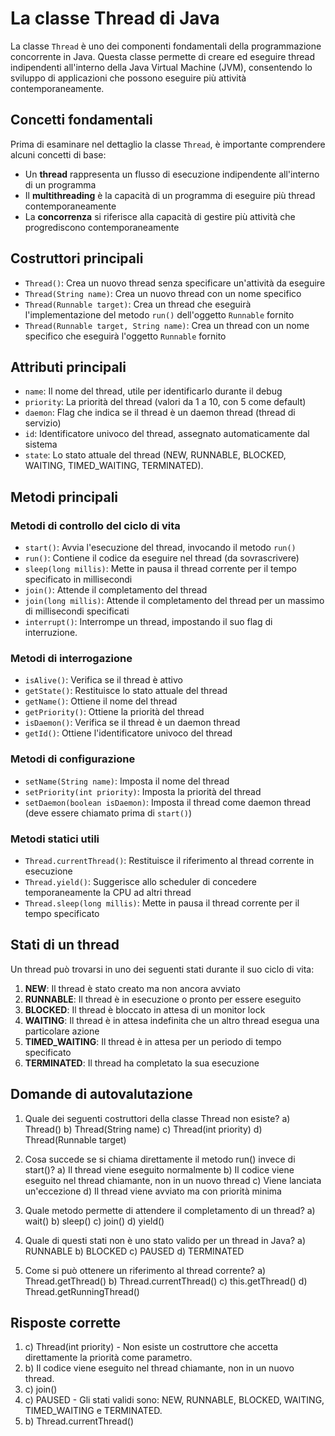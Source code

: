 # La classe Thread di Java

La classe `Thread` è uno dei componenti fondamentali della programmazione concorrente in Java. Questa classe permette di creare ed eseguire thread indipendenti all'interno della Java Virtual Machine (JVM), consentendo lo sviluppo di applicazioni che possono eseguire più attività contemporaneamente.

## Concetti fondamentali

Prima di esaminare nel dettaglio la classe `Thread`, è importante comprendere alcuni concetti di base:

- Un **thread** rappresenta un flusso di esecuzione indipendente all'interno di un programma
- Il **multithreading** è la capacità di un programma di eseguire più thread contemporaneamente
- La **concorrenza** si riferisce alla capacità di gestire più attività che progrediscono contemporaneamente

## Costruttori principali

- `Thread()`: Crea un nuovo thread senza specificare un'attività da eseguire
- `Thread(String name)`: Crea un nuovo thread con un nome specifico
- `Thread(Runnable target)`: Crea un thread che eseguirà l'implementazione del metodo `run()` dell'oggetto `Runnable` fornito
- `Thread(Runnable target, String name)`: Crea un thread con un nome specifico che eseguirà l'oggetto `Runnable` fornito

## Attributi principali

- `name`: Il nome del thread, utile per identificarlo durante il debug
- `priority`: La priorità del thread (valori da 1 a 10, con 5 come default)
- `daemon`: Flag che indica se il thread è un daemon thread (thread di servizio)
- `id`: Identificatore univoco del thread, assegnato automaticamente dal sistema
- `state`: Lo stato attuale del thread (NEW, RUNNABLE, BLOCKED, WAITING, TIMED_WAITING, TERMINATED).

## Metodi principali

### Metodi di controllo del ciclo di vita
- `start()`: Avvia l'esecuzione del thread, invocando il metodo `run()`
- `run()`: Contiene il codice da eseguire nel thread (da sovrascrivere)
- `sleep(long millis)`: Mette in pausa il thread corrente per il tempo specificato in millisecondi
- `join()`: Attende il completamento del thread
- `join(long millis)`: Attende il completamento del thread per un massimo di millisecondi specificati
- `interrupt()`: Interrompe un thread, impostando il suo flag di interruzione.

### Metodi di interrogazione
- `isAlive()`: Verifica se il thread è attivo
- `getState()`: Restituisce lo stato attuale del thread
- `getName()`: Ottiene il nome del thread
- `getPriority()`: Ottiene la priorità del thread
- `isDaemon()`: Verifica se il thread è un daemon thread
- `getId()`: Ottiene l'identificatore univoco del thread

### Metodi di configurazione
- `setName(String name)`: Imposta il nome del thread
- `setPriority(int priority)`: Imposta la priorità del thread
- `setDaemon(boolean isDaemon)`: Imposta il thread come daemon thread (deve essere chiamato prima di `start()`)

### Metodi statici utili
- `Thread.currentThread()`: Restituisce il riferimento al thread corrente in esecuzione
- `Thread.yield()`: Suggerisce allo scheduler di concedere temporaneamente la CPU ad altri thread
- `Thread.sleep(long millis)`: Mette in pausa il thread corrente per il tempo specificato

## Stati di un thread

Un thread può trovarsi in uno dei seguenti stati durante il suo ciclo di vita:

1. **NEW**: Il thread è stato creato ma non ancora avviato
2. **RUNNABLE**: Il thread è in esecuzione o pronto per essere eseguito
3. **BLOCKED**: Il thread è bloccato in attesa di un monitor lock
4. **WAITING**: Il thread è in attesa indefinita che un altro thread esegua una particolare azione
5. **TIMED_WAITING**: Il thread è in attesa per un periodo di tempo specificato
6. **TERMINATED**: Il thread ha completato la sua esecuzione

## Domande di autovalutazione

1. Quale dei seguenti costruttori della classe Thread non esiste?
   a) Thread()
   b) Thread(String name)
   c) Thread(int priority)
   d) Thread(Runnable target)

2. Cosa succede se si chiama direttamente il metodo run() invece di start()?
   a) Il thread viene eseguito normalmente
   b) Il codice viene eseguito nel thread chiamante, non in un nuovo thread
   c) Viene lanciata un'eccezione
   d) Il thread viene avviato ma con priorità minima

3. Quale metodo permette di attendere il completamento di un thread?
   a) wait()
   b) sleep()
   c) join()
   d) yield()

4. Quale di questi stati non è uno stato valido per un thread in Java?
   a) RUNNABLE
   b) BLOCKED
   c) PAUSED
   d) TERMINATED

5. Come si può ottenere un riferimento al thread corrente?
   a) Thread.getThread()
   b) Thread.currentThread()
   c) this.getThread()
   d) Thread.getRunningThread()

## Risposte corrette

1. c) Thread(int priority) - Non esiste un costruttore che accetta direttamente la priorità come parametro.
2. b) Il codice viene eseguito nel thread chiamante, non in un nuovo thread.
3. c) join()
4. c) PAUSED - Gli stati validi sono: NEW, RUNNABLE, BLOCKED, WAITING, TIMED_WAITING e TERMINATED.
5. b) Thread.currentThread()